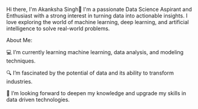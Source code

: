 Hi there, I'm Akanksha Singh👋
I'm a passionate Data Science Aspirant and Enthusiast with a strong interest in turning data into actionable insights. I love exploring the world of machine learning, deep learning, and artificial intelligence to solve real-world problems.


About Me:

💻 I’m currently learning machine learning, data analysis, and modeling techniques.

🔍 I’m fascinated by the potential of data and its ability to transform industries.

🌱 I’m looking forward to deepen my knowledge and upgrade my skills in data driven technologies.
